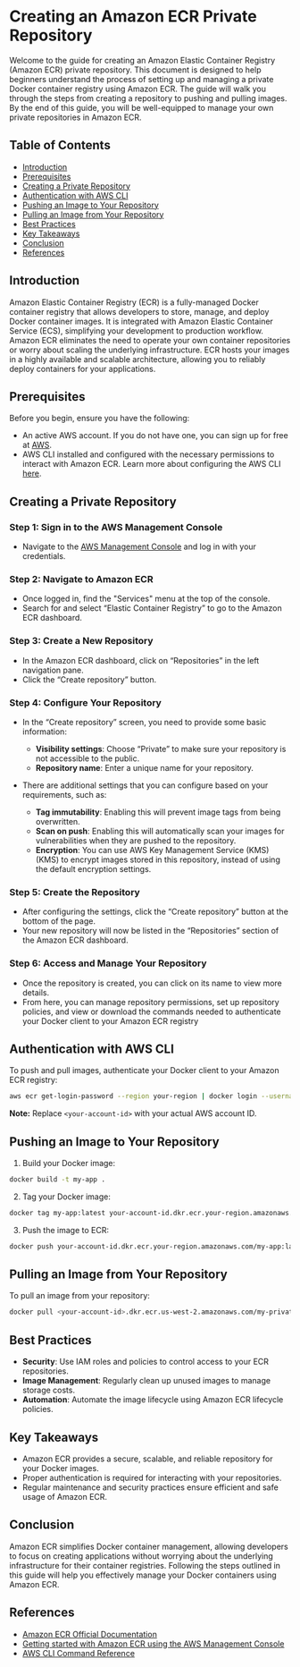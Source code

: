 # Creating an Amazon ECR Private Repository

Welcome to the guide for creating an Amazon Elastic Container Registry (Amazon ECR) private repository. This document is designed to help beginners understand the process of setting up and managing a private Docker container registry using Amazon ECR. The guide will walk you through the steps from creating a repository to pushing and pulling images. By the end of this guide, you will be well-equipped to manage your own private repositories in Amazon ECR.

## Table of Contents

- [Introduction](#introduction)
- [Prerequisites](#prerequisites)
- [Creating a Private Repository](#creating-a-private-repository)
- [Authentication with AWS CLI](#authentication-with-aws-cli)
- [Pushing an Image to Your Repository](#pushing-an-image-to-your-repository)
- [Pulling an Image from Your Repository](#pulling-an-image-from-your-repository)
- [Best Practices](#best-practices)
- [Key Takeaways](#key-takeaways)
- [Conclusion](#conclusion)
- [References](#references)

## Introduction

Amazon Elastic Container Registry (ECR) is a fully-managed Docker container registry that allows developers to store, manage, and deploy Docker container images. It is integrated with Amazon Elastic Container Service (ECS), simplifying your development to production workflow. Amazon ECR eliminates the need to operate your own container repositories or worry about scaling the underlying infrastructure. ECR hosts your images in a highly available and scalable architecture, allowing you to reliably deploy containers for your applications.

## Prerequisites

Before you begin, ensure you have the following:
- An active AWS account. If you do not have one, you can sign up for free at [AWS](https://aws.amazon.com/).
- AWS CLI installed and configured with the necessary permissions to interact with Amazon ECR. Learn more about configuring the AWS CLI [here](https://aws.amazon.com/cli/).

## Creating a Private Repository

### Step 1: Sign in to the AWS Management Console

- Navigate to the [AWS Management Console](https://aws.amazon.com/console/) and log in with your credentials.

### Step 2: Navigate to Amazon ECR

- Once logged in, find the "Services" menu at the top of the console.
- Search for and select “Elastic Container Registry” to go to the Amazon ECR dashboard.

### Step 3: Create a New Repository

- In the Amazon ECR dashboard, click on “Repositories” in the left navigation pane.
- Click the “Create repository” button.

### Step 4: Configure Your Repository

- In the “Create repository” screen, you need to provide some basic information:
    - **Visibility settings**: Choose “Private” to make sure your repository is not accessible to the public.
    - **Repository name**: Enter a unique name for your repository.

- There are additional settings that you can configure based on your requirements, such as:
    - **Tag immutability**: Enabling this will prevent image tags from being overwritten.
    - **Scan on push**: Enabling this will automatically scan your images for vulnerabilities when they are pushed to the repository.
    - **Encryption**: You can use AWS Key Management Service (KMS) (KMS) to encrypt images stored in this repository, instead of using the default encryption settings.

### Step 5: Create the Repository

- After configuring the settings, click the “Create repository” button at the bottom of the page.
- Your new repository will now be listed in the “Repositories” section of the Amazon ECR dashboard.

### Step 6: Access and Manage Your Repository

- Once the repository is created, you can click on its name to view more details.
- From here, you can manage repository permissions, set up repository policies, and view or download the commands needed to authenticate your Docker client to your Amazon ECR registry

## Authentication with AWS CLI

To push and pull images, authenticate your Docker client to your Amazon ECR registry:

```bash
aws ecr get-login-password --region your-region | docker login --username AWS --password-stdin your-account-id.dkr.ecr.your-region.amazonaws.com
```

**Note:** Replace `<your-account-id>` with your actual AWS account ID.

## Pushing an Image to Your Repository

1. Build your Docker image:

```bash
docker build -t my-app .
```

2. Tag your Docker image:

```bash
docker tag my-app:latest your-account-id.dkr.ecr.your-region.amazonaws.com/my-app:latest
```

3. Push the image to ECR:

```bash
docker push your-account-id.dkr.ecr.your-region.amazonaws.com/my-app:latest
```

## Pulling an Image from Your Repository

To pull an image from your repository:

```bash
docker pull <your-account-id>.dkr.ecr.us-west-2.amazonaws.com/my-private-repo:latest
```

## Best Practices

- **Security**: Use IAM roles and policies to control access to your ECR repositories.
- **Image Management**: Regularly clean up unused images to manage storage costs.
- **Automation**: Automate the image lifecycle using Amazon ECR lifecycle policies.

## Key Takeaways

- Amazon ECR provides a secure, scalable, and reliable repository for your Docker images.
- Proper authentication is required for interacting with your repositories.
- Regular maintenance and security practices ensure efficient and safe usage of Amazon ECR.

## Conclusion

Amazon ECR simplifies Docker container management, allowing developers to focus on creating applications without worrying about the underlying infrastructure for their container registries. Following the steps outlined in this guide will help you effectively manage your Docker containers using Amazon ECR.

## References

- [Amazon ECR Official Documentation](https://docs.aws.amazon.com/AmazonECR/latest/userguide/what-is-ecr.html)
- [Getting started with Amazon ECR using the AWS Management Console](https://docs.aws.amazon.com/AmazonECR/latest/userguide/getting-started-console.html)
- [AWS CLI Command Reference](https://docs.aws.amazon.com/cli/latest/reference/)


